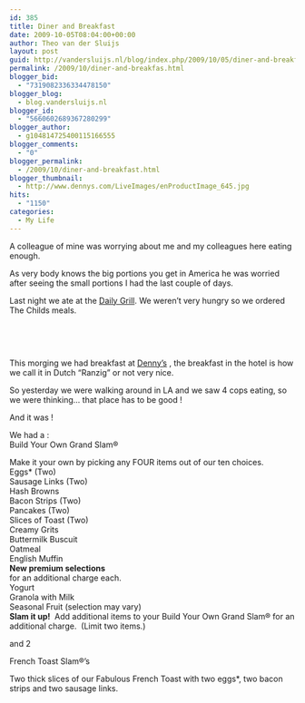 ```yaml
---
id: 385
title: Diner and Breakfast
date: 2009-10-05T08:04:00+00:00
author: Theo van der Sluijs
layout: post
guid: http://vandersluijs.nl/blog/index.php/2009/10/05/diner-and-breakfas/
permalink: /2009/10/diner-and-breakfas.html
blogger_bid:
  - "7319082336334478150"
blogger_blog:
  - blog.vandersluijs.nl
blogger_id:
  - "5660602689367280299"
blogger_author:
  - g104814725400115166555
blogger_comments:
  - "0"
blogger_permalink:
  - /2009/10/diner-and-breakfast.html
blogger_thumbnail:
  - http://www.dennys.com/LiveImages/enProductImage_645.jpg
hits:
  - "1150"
categories:
  - My Life
---
```

A colleague of mine was worrying about me and my colleagues here eating enough.

As very body knows the big portions you get in America he was worried after seeing the small portions I had the last couple of days.

Last night we ate at the <a title="Eating at the Daily Grill" href="http://dailygrill.com/details.php?loid=12" target="_blank">Daily Grill</a>. We weren’t very hungry so we ordered The Childs meals.

&nbsp;

<a name="more"></a>

&nbsp;

This morging we had breakfast at <a title="Let's eat at Denny's" href="http://www.dennys.com/en/" target="_blank">Denny’s</a> , the breakfast in the hotel is how we call it in Dutch “Ranzig” or not very nice.

So yesterday we were walking around in LA and we saw 4 cops eating, so we were thinking… that place has to be good !

And it was !

We had a :  
Build Your Own Grand Slam®

Make it your own by picking any FOUR items out of our ten choices.  
Eggs* (Two)  
Sausage Links (Two)  
Hash Browns  
Bacon Strips (Two)  
Pancakes (Two)  
Slices of Toast (Two)  
Creamy Grits  
Buttermilk Buscuit  
Oatmeal  
English Muffin  
**New premium selections**  
for an additional charge each.  
Yogurt  
Granola with Milk  
Seasonal Fruit (selection may vary)  
**Slam it up!**  Add additional items to your Build Your Own Grand Slam® for an additional charge.  (Limit two items.)   
<img alt="" src="http://www.dennys.com/LiveImages/enProductImage_645.jpg" border="0" />

and 2

French Toast Slam®&#8217;s

Two thick slices of our Fabulous French Toast with two eggs*, two bacon strips and two sausage links.

<img alt="" src="http://www.dennys.com/LiveImages/enProductImage_588.jpg" border="0" />